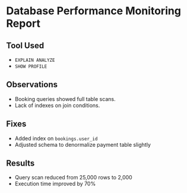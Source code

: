 # Database Performance Monitoring Report

## Tool Used
- `EXPLAIN ANALYZE`
- `SHOW PROFILE`

## Observations
- Booking queries showed full table scans.
- Lack of indexes on join conditions.

## Fixes
- Added index on `bookings.user_id`
- Adjusted schema to denormalize payment table slightly

## Results
- Query scan reduced from 25,000 rows to 2,000
- Execution time improved by 70%
